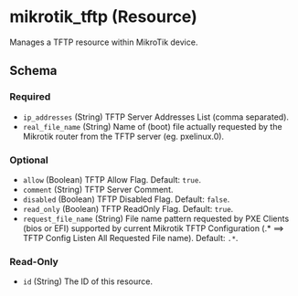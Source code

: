 # mikrotik_tftp (Resource)
Manages a TFTP resource within MikroTik device.



<!-- schema generated by tfplugindocs -->
## Schema

### Required

- `ip_addresses` (String) TFTP Server Addresses List (comma separated).
- `real_file_name` (String) Name of (boot) file actually requested by the Mikrotik router from the TFTP server (eg. pxelinux.0).

### Optional

- `allow` (Boolean) TFTP Allow Flag. Default: `true`.
- `comment` (String) TFTP Server Comment.
- `disabled` (Boolean) TFTP Disabled Flag. Default: `false`.
- `read_only` (Boolean) TFTP ReadOnly Flag. Default: `true`.
- `request_file_name` (String) File name pattern requested by PXE Clients (bios or EFI) supported by current Mikrotik TFTP Configuration (.* ==> TFTP Config Listen All Requested File name). Default: `.*`.

### Read-Only

- `id` (String) The ID of this resource.


